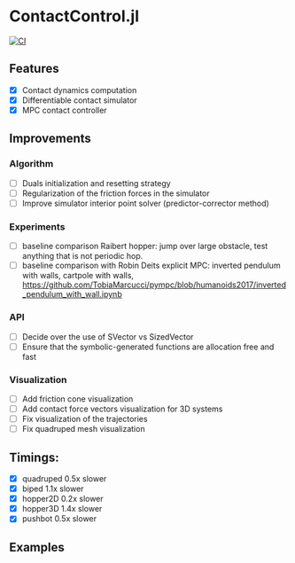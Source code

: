 # ContactControl.jl
[![CI](https://github.com/simon-lc/ContactControl.jl/actions/workflows/CI.yml/badge.svg)](https://github.com/simon-lc/ContactControl.jl/actions/workflows/CI.yml)
## Features
- [x] Contact dynamics computation
- [x] Differentiable contact simulator
- [x] MPC contact controller

## Improvements
### Algorithm
- [ ] Duals initialization and resetting strategy
- [ ] Regularization of the friction forces in the simulator
- [ ] Improve simulator interior point solver (predictor-corrector method)

### Experiments
- [ ] baseline comparison Raibert hopper: jump over large obstacle, test anything that is not periodic hop.
- [ ] baseline comparison with Robin Deits explicit MPC: inverted pendulum with walls, cartpole with walls,
      https://github.com/TobiaMarcucci/pympc/blob/humanoids2017/inverted_pendulum_with_wall.ipynb

### API
- [ ] Decide over the use of SVector vs SizedVector
- [ ] Ensure that the symbolic-generated functions are allocation free and fast

### Visualization
- [ ] Add friction cone visualization
- [ ] Add contact force vectors visualization for 3D systems
- [ ] Fix visualization of the trajectories
- [ ] Fix quadruped mesh visualization

## Timings:
- [x] quadruped 0.5x slower
- [x] biped 1.1x slower
- [x] hopper2D 0.2x slower
- [x] hopper3D 1.4x slower
- [x] pushbot 0.5x slower

## Examples
